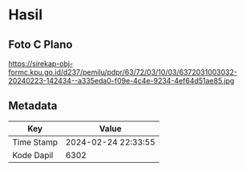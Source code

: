 # Hasil

## Foto C Plano

https://sirekap-obj-formc.kpu.go.id/d237/pemilu/pdpr/63/72/03/10/03/6372031003032-20240223-142434--a335eda0-f09e-4c4e-9234-4ef64d51ae85.jpg


## Metadata

| Key        | Value               |
| ---------- | ------------------- |
| Time Stamp | 2024-02-24 22:33:55 |
| Kode Dapil | 6302                |



